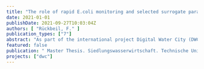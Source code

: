```yaml
---
title: "The role of rapid E.coli monitoring and selected surrogate parameters for managing short-term contamination episodes in the Spree Canal of Berlin"
date: 2021-01-01
publishDate: 2021-09-27T10:03:04Z
authors: [ "Rückbeil, F." ]
publication_types: ["7"]
abstract: "As part of the international project Digital Water City (DWC), a water quality monitoring campaign was carried out by the research institute KompetenzzentrumWasser Berlin (KWB) in the Spree Canal during the summer of 2020. The Spree Canal is a sidearm of the river Spree and receives discharges of Berlin’s combined sewer system overflows. The association Flussbad e.V. investigates actions to make this water section usable as bathing water since in its current state the Spree Canal is under high hygienic pressure after heavy rainfall. The aim of this study was to monitor the presence of E.coli as indicator organism for faecal contaminations in the urban water. For this purpose a mobile and an in-situ deployed rapid E.coli measuring device by the company Fluidion SAS were tested in the field as well as under controlled laboratory conditions: the ALERT Lab and the ALERT System. The devices were evaluated regarding their detection of faecal contamination and their suitability to be used as a supplement or replacement for the more time-consuming Most Probable Number (MPN) reference method according to DIN EN ISO 9308-3 (1998) which is required by the EU-Directive 2006/7/EC (2006). The evaluation criteria included the agreement of the measurement results with the MPN reference method as well as the measurement precision of the devices. The ALERT Lab was able to achieve precisions comparable to the MPN method, but the results also revealed a systematic overestimation of the MPN reference. The ALERT System on"
featured: false
publication: " Master Thesis. Siedlungswasserwirtschaft. Technische Universität Berlin"
projects: ["dwc"]
---
```



